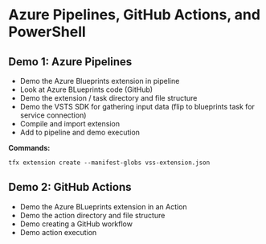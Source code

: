 # Azure Pipelines, GitHub Actions, and PowerShell

## Demo 1: Azure Pipelines

- Demo the Azure Blueprints extension in pipeline
- Look at Azure BLueprints code (GitHub)
- Demo the extension / task directory and file structure
- Demo the VSTS SDK for gathering input data (flip to blueprints task for service connection)
- Compile and import extension
- Add to pipeline and demo execution

**Commands:**

```
tfx extension create --manifest-globs vss-extension.json
```

## Demo 2: GitHub Actions

- Demo the Azure BLueprints extension in an Action
- Demo the action directory and file structure
- Demo creating a GitHub workflow
- Demo action execution